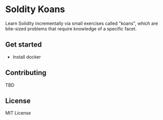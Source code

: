# Soldity Koans #

Learn Solidity incrementally via small exercises called "koans", which are bite-sized problems that require knowledge of a specific facet.

## Get started ##

* Install docker

## Contributing ##

TBD

## License ## 

MIT License


